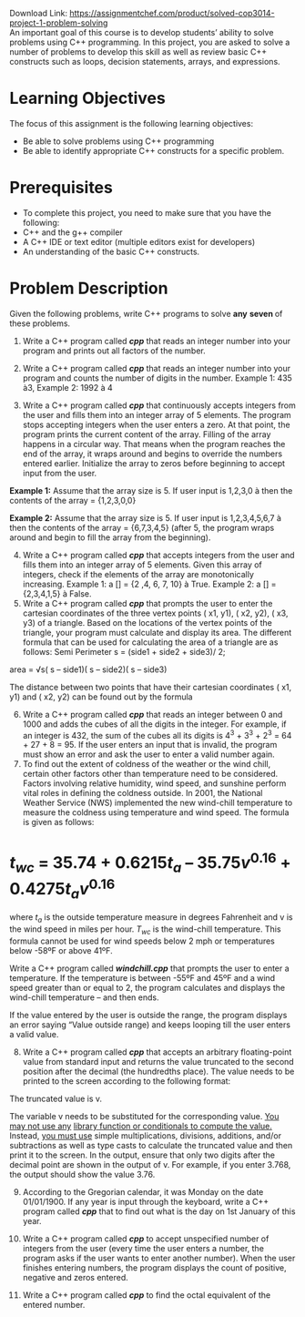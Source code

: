 Download Link: https://assignmentchef.com/product/solved-cop3014-project-1-problem-solving
<br>
An important goal of this course is to develop students’ ability to solve problems using C++ programming. In this project, you are asked to solve a number of problems to develop this skill as well as review basic C++ constructs such as loops, decision statements, arrays, and expressions.

<h1>Learning Objectives</h1>

The focus of this assignment is the following learning objectives:

<ul>

 <li>Be able to solve problems using C++ programming</li>

 <li>Be able to identify appropriate C++ constructs for a specific problem.</li>

</ul>

<h1>Prerequisites</h1>

<ul>

 <li>To complete this project, you need to make sure that you have the following:</li>

 <li>C++ and the g++ compiler</li>

 <li>A C++ IDE or text editor (multiple editors exist for developers)</li>

 <li>An understanding of the basic C++ constructs.</li>

</ul>

<h1>Problem Description</h1>

Given the following problems, write C++ programs to solve <strong>any</strong> <strong>seven </strong>of these problems.




<ol>

 <li>Write a C++ program called <strong><em>cpp</em></strong> that reads an integer number into your program and prints out all factors of the number.</li>

</ol>




<ol start="2">

 <li>Write a C++ program called <strong><em>cpp</em></strong> that reads an integer number into your program and counts the number of digits in the number. Example 1: 435 à3, Example 2: 1992 à 4</li>

</ol>




<ol start="3">

 <li>Write a C++ program called <strong><em>cpp</em></strong> that continuously accepts integers from the user and fills them into an integer array of 5 elements. The program stops accepting integers when the user enters a zero. At that point, the program prints the current content of the array. Filling of the array happens in a circular way. That means when the program reaches the end of the array, it wraps around and begins to override the numbers entered earlier. Initialize the array to zeros before beginning to accept input from the user.</li>

</ol>




<strong>Example 1:</strong> Assume that the array size is 5. If user input is 1,2,3,0 à then the contents of the array = {1,2,3,0,0}

<strong>Example 2:</strong> Assume that the array size is 5. If user input is 1,2,3,4,5,6,7 à then the contents of the array = {6,7,3,4,5}  (after 5, the program wraps around and begin to fill the array from the beginning).

<ol start="4">

 <li>Write a C++ program called <strong><em>cpp</em></strong> that accepts integers from the user and fills them into an integer array of 5 elements. Given this array of integers, check if the elements of the array are monotonically increasing. Example 1: a [] = {2 ,4, 6, 7, 10} à True. Example 2: a [] = {2,3,4,1,5} à False.</li>

 <li>Write a C++ program called <strong><em>cpp</em></strong> that prompts the user to enter the cartesian coordinates of the three vertex points ( x1, y1), ( x2, y2), ( x3, y3) of a triangle. Based on the locations of the vertex points of the triangle, your program must calculate and display its area. The different formula that can be used for calculating the area of a triangle are as follows: Semi Perimeter  s = (side1 + side2 + side3)/ 2;</li>

</ol>




area = √s( s – side1)( s – side2)( s – side3)

The distance between two points that have their cartesian coordinates ( x1, y1) and ( x2, y2) can be found out by the formula




<ol start="6">

 <li>Write a C++ program called <strong><em>cpp</em></strong> that reads an integer between 0 and 1000 and adds the cubes of all the digits in the integer. For example, if an integer is 432, the sum of the cubes all its digits is 4<sup>3</sup> + 3<sup>3</sup> + 2<sup>3</sup> = 64 + 27 + 8 = 95. If the user enters an input that is invalid, the program must show an error and ask the user to enter a valid number again.</li>

 <li>To find out the extent of coldness of the weather or the wind chill, certain other factors other than temperature need to be considered. Factors involving relative humidity, wind speed, and sunshine perform vital roles in defining the coldness outside.  In 2001, the National Weather Service (NWS) implemented the new wind-chill temperature to measure the coldness using temperature and wind speed.  The formula is given as follows:</li>

</ol>




<h1><em>              </em><em>t<sub>wc</sub></em> = 35.74 + 0.6215<em>t<sub>a</sub></em> – 35.75<em>v</em><sup>0.16</sup> + 0.4275<em>t<sub>a</sub>v</em><sup>0.16 </sup></h1>




where <em>t<sub>a</sub></em> is the outside temperature measure in degrees Fahrenheit and v is the wind speed in miles per hour.  <em>T<sub>wc</sub></em> is the wind-chill temperature.  This formula cannot be used for wind speeds below 2 mph or temperatures below -58ºF or above 41ºF.




Write a C++ program called <strong><em>windchill.cpp</em></strong> that prompts the user to enter a temperature. If the temperature is between -55ºF and 45ºF and a wind speed greater than or equal to 2, the program calculates and displays the wind-chill temperature – and then ends.

If the value entered by the user is outside the range, the program displays an error saying “Value outside range) and keeps looping till the user enters a valid value.




<ol start="8">

 <li>Write a C++ program called <strong><em>cpp</em></strong> that accepts an arbitrary floating-point value from standard input and returns the value truncated to the second position after the decimal (the hundredths place). The value needs to be printed to the screen according to the following format:</li>

</ol>




The truncated value is v.




The variable v needs to be substituted for the corresponding value. <u>You may not use any</u> <u>library function or conditionals to compute the value.</u> Instead, <u>you must use</u> simple multiplications, divisions, additions, and/or subtractions as well as type casts to calculate the truncated value and then print it to the screen. In the output, ensure that only two digits after the decimal point are shown in the output of v. For example, if you enter 3.768, the output should show the value 3.76.

<ol start="9">

 <li>According to the Gregorian calendar, it was Monday on the date 01/01/1900. If any year is input through the keyboard, write a C++ program called <strong><em>cpp</em></strong> that to find out what is the day on 1st January of this year.</li>

</ol>




<ol start="10">

 <li>Write a C++ program called <strong><em>cpp</em></strong> to accept unspecified number of integers from the user (every time the user enters a number, the program asks if the user wants to enter another number). When the user finishes entering numbers, the program displays the count of positive, negative and zeros entered.</li>

</ol>




<ol start="11">

 <li>Write a C++ program called <strong><em>cpp</em></strong> to find the octal equivalent of the entered number.</li>

</ol>